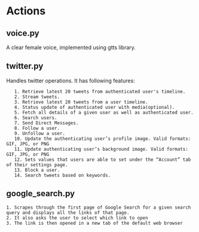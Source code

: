 # Actions

## voice.py
A clear female voice, implemented using gtts library.

## twitter.py 
Handles twitter operations. It has following features:
       
       1. Retrieve latest 20 tweets from authenticated user's timeline.
       2. Stream tweets.
       3. Retrieve latest 20 tweets from a user timeline.
       4. Status update of authenticated user with media(optional).
       5. Fetch all details of a given user as well as authenticated user.
       6. Search users.
       7. Send Direct Messages.
       8. Follow a user.
       9. Unfollow a user.
       10. Update the authenticating user’s profile image. Valid formats: GIF, JPG, or PNG
       11. Update authenticating user’s background image. Valid formats: GIF, JPG, or PNG
       12. Sets values that users are able to set under the “Account” tab of their settings page.
       13. Block a user.
       14. Search tweets based on keywords. 
       
## google_search.py
    1. Scrapes through the first page of Google Search for a given search query and displays all the links of that page.
    2. It also asks the user to select which link to open
    3. The link is then opened in a new tab of the default web browser